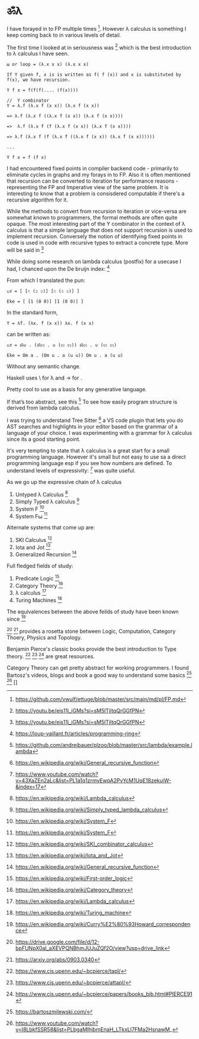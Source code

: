 # ॐλ

I have forayed in to FP multiple times [^19]. However λ calculus is something I keep coming back to in various levels of detail.

The first time I looked at in seriousness was [^1] which is the best introduction to λ calculus I have seen.

```
⍵ or loop = (λ.x x x) (λ.x x x)

If Y given f, x is is written as f( f (x)) and x is substituted by f(x), we have recursion.

Y f x = f(f(f(.... (f(x))))

//  Y combinator
Y = λ.f (λ.x f (x x)) (λ.x f (x x))

=> λ.f (λ.x f ((λ.x f (x x)) (λ.x f (x x)))) 

=>  λ.f (λ.x f (f (λ.x f (x x)) (λ.x f (x x))))

=> λ.f (λ.x f (f (λ.x f ((λ.x f (x x)) (λ.x f (x x))))))

...

Y f x = f (f x)

```

I had encountered fixed points in compiler backend code - primarily to eliminate cycles in graphs and my forays in to FP.
Also it is often mentioned that recursion can be converted to iteration for performance reasons - representing the FP and Imperative view of the same problem. It is interesting to know that a problem is consisdered computable if there's a recursive algorithm for it.

While the methods to convert from recursion to iteration or vice-versa are somewhat known to programmers, the formal methods are
often quite opaque. The most interesting part of the Y combinator in the context of λ calculus is that a simple language that does not
support recursion is used to implement recursion. Conversely the notion of identifying fixed points in code is used in code with recursive types
to extract a concrete type. More will be said in [^1]

While doing some research on lambda calculus (postfix) for a usecase I had, I chanced upon the De bruijn index: [^5]

From which I translated the pun:

```
ಏಕೆ = [ [೧ (೦ ೦)] [೧ (೦ ೦)] ]

Eke = [ [1 (0 0)] [1 (0 0)] ]
```

In the standard form,

```
Y = λf. (λx. f (x x)) λx. f (x x)
```

can be written as:

```
ಏಕೆ = ॐಅ . (ॐಉ . ಅ (ಉ ಉ)) ॐಉ . ಅ (ಉ ಉ)

Eke = Om a . (Om u . a (u u)) Om u . a (u u)
```

Without any semantic change.

Haskell uses \ for λ and -> for .

Pretty cool to use as a basis for any generative language.

If that’s too abstract, see this [^2]
To see how easily program structure is derived from lambda calculus.

I was trying to understand Tree Sitter [^8] a VS code plugin that lets you do AST searches and highlights in your editor based on the grammar of a language of your choice. I was experimenting with a grammar for λ calculus since its a good starting point.

It's very tempting to state that λ calculus is a great start for a small programming language.
However it's small but not easy to use sa a direct programming language esp if you see how numbers are defined.
To understand levels of expressivity: [^3] was quite useful.


As we go up the expressive chain of λ calculus 
1. Untyped λ Calculus [^22]
1. Simply Typed λ calculus [^21]
1. System F [^20]
1. System F⍵ [^20]

Alternate systems that come up are:
1. SKI Calculus [^6]
2. Iota and Jot [^7]
3. Generalized Recursion [^8]

Full fledged fields of study:
1. Predicate Logic [^23]
2. Category Theory [^26]
3. λ calculus [^22]
4. Turing Machines [^27]

The equivalences between the above feilds of study have been known since [^28]

[^24] [^25] provides a rosetta stone between Logic, Computation, Category Thoery, Physics and Topology.

Benjamin Pierce's classic books provide the best introduction to Type theory. [^29] [^30] [^31] are great resources.

Category Theory can get pretty abstract for working programmers. I found Bartosz's videos, blogs and book a good way to understand
some basics [^32] [^33] []

[^1]: https://youtu.be/eis11j_iGMs?si=sM5lTjltqQrGGfPN
[^2]: https://github.com/andrejbauer/plzoo/blob/master/src/lambda/example.lambda
[^3]: https://www.youtube.com/watch?v=43XaZEn2aLc&list=PL1a1q1zrmyEwpA2PvYcM1UqE18zekujW-&index=17
[^4]: https://github.com/vwulf/ettuge/blob/master/src/main/md/kannada/Eke.md
[^5]: https://loup-vaillant.fr/articles/programming-ring
[^6]: https://en.wikipedia.org/wiki/SKI_combinator_calculus
[^7]: https://en.wikipedia.org/wiki/Iota_and_Jot
[^8]: https://en.wikipedia.org/wiki/General_recursive_function
[^6]: https://dev.to/dannypsnl/de-bruijn-index-why-and-how-32f6
[^7]: https://cs.stackexchange.com/questions/109954/writing-a-grammar-for-lambda-calculus
[^8]: https://youtu.be/09-9LltqWLY?si=CJ1TbuAjvMGPwUX8
[^10]: https://cs.stackexchange.com/questions/109954/writing-a-grammar-for-lambda-calculus
[^11]: https://www.youtube.com/watch?v=XHiTK4UOIf0
[^19]: https://github.com/vwulf/ettuge/blob/master/src/main/md/pl/FP.md
[^20]: https://en.wikipedia.org/wiki/System_F
[^21]: https://en.wikipedia.org/wiki/Simply_typed_lambda_calculus
[^22]: https://en.wikipedia.org/wiki/Lambda_calculus
[^23]: https://en.wikipedia.org/wiki/First-order_logic
[^24]: https://drive.google.com/file/d/12-bpFUNpX0aI_aXEVPQNBhmJUJuZQf2O/view?usp=drive_link
[^25]: https://arxiv.org/abs/0903.0340
[^26]: https://en.wikipedia.org/wiki/Category_theory
[^27]: https://en.wikipedia.org/wiki/Turing_machine
[^28]: https://en.wikipedia.org/wiki/Curry%E2%80%93Howard_correspondence
[^29]: https://www.cis.upenn.edu/~bcpierce/tapl/
[^30]: https://www.cis.upenn.edu/~bcpierce/attapl/
[^31]: https://www.cis.upenn.edu/~bcpierce/papers/books_bib.html#PIERCE91
[^32]: https://bartoszmilewski.com/
[^33]: https://www.youtube.com/watch?v=I8LbkfSSR58&list=PLbgaMIhjbmEnaH_LTkxLI7FMa2HsnawM_
